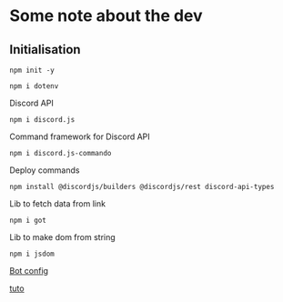 # Some note about the dev

## Initialisation

```shell
npm init -y
```

```shell
npm i dotenv  
```

Discord API
```shell
npm i discord.js
```

Command framework for Discord API
```shell
npm i discord.js-commando
```

Deploy commands
```shell
npm install @discordjs/builders @discordjs/rest discord-api-types
```

Lib to fetch data from link
```shell
npm i got
```

Lib to make dom from string
```shell
npm i jsdom
```

[Bot config](https://discord.com/developers/applications)

[tuto](https://mtxserv.com/fr/serveur-discord/doc/creer-un-bot-discord-avec-discord-js)
